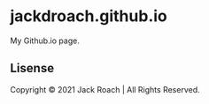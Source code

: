 # jackdroach.github.io

My Github.io page.

## Lisense

Copyright © 2021 Jack Roach | All Rights Reserved.
